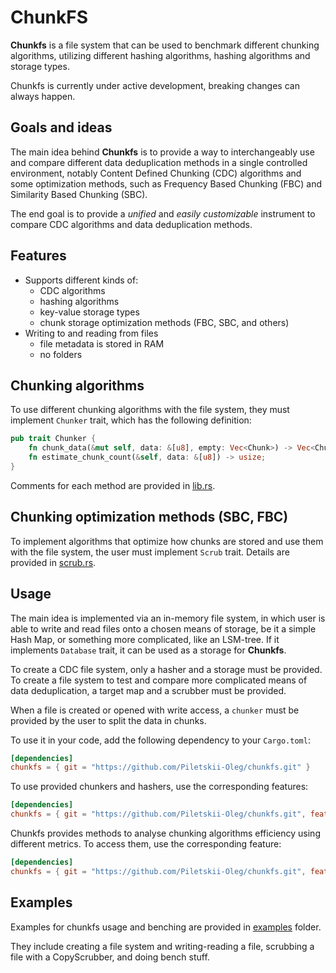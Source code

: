 # ChunkFS

**Chunkfs** is a file system that can be used to benchmark different chunking algorithms, utilizing different hashing
algorithms, hashing algorithms and storage types.

Chunkfs is currently under active development, breaking changes can always happen.

## Goals and ideas

The main idea behind **Chunkfs** is to provide a way to interchangeably use and compare different
data deduplication methods in a single controlled environment, notably Content Defined Chunking (CDC) algorithms and
some optimization methods,
such as Frequency Based Chunking (FBC) and Similarity Based Chunking (SBC).

The end goal is to provide a *unified* and *easily customizable* instrument to compare CDC algorithms and data
deduplication methods.

## Features

- Supports different kinds of:
    - CDC algorithms
    - hashing algorithms
    - key-value storage types
    - chunk storage optimization methods (FBC, SBC, and others)
- Writing to and reading from files
    - file metadata is stored in RAM
    - no folders

## Chunking algorithms

To use different chunking algorithms with the file system, they must implement ``Chunker`` trait, which has the
following definition:

```rust
pub trait Chunker {
    fn chunk_data(&mut self, data: &[u8], empty: Vec<Chunk>) -> Vec<Chunk>;
    fn estimate_chunk_count(&self, data: &[u8]) -> usize;
}
```

Comments for each method are provided in [lib.rs](src/lib.rs).

## Chunking optimization methods (SBC, FBC)

To implement algorithms that optimize how chunks are stored and use them with the file system, 
the user must implement ``Scrub`` trait. 
Details are provided in [scrub.rs](src/system/scrub.rs).

## Usage

The main idea is implemented via an in-memory file system, in which user is able to write and read files onto a chosen means of storage,
be it a simple Hash Map, or something more complicated, like an LSM-tree. If it implements `Database` trait,
it can be used as a storage for **Chunkfs**.

To create a CDC file system, only a hasher and a storage must be provided.
To create a file system to test and compare more complicated means of data deduplication, a target map and a scrubber
must be provided.

When a file is created or opened with write access, a `chunker` must be provided by the user to split the
data in chunks.

To use it in your code, add the following dependency to your `Cargo.toml`:

```toml
[dependencies]
chunkfs = { git = "https://github.com/Piletskii-Oleg/chunkfs.git" }
```

To use provided chunkers and hashers, use the corresponding features:

```toml
[dependencies]
chunkfs = { git = "https://github.com/Piletskii-Oleg/chunkfs.git", features = ["chunkers", "hashers"] }
```

Chunkfs provides methods to analyse chunking algorithms efficiency using different metrics. 
To access them, use the corresponding feature:
```toml
[dependencies]
chunkfs = { git = "https://github.com/Piletskii-Oleg/chunkfs.git", features = ["bench"] }
```

## Examples

Examples for chunkfs usage and benching are provided in [examples](examples) folder.

They include creating a file system and writing-reading a file, 
scrubbing a file with a CopyScrubber, and doing bench stuff.